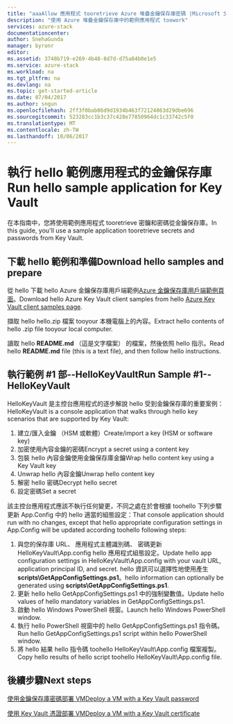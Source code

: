 ```yaml
---
title: "aaaAllow 應用程式 tooretrieve Azure 堆疊金鑰保存庫密碼 |Microsoft 文件"
description: "使用 Azure 堆疊金鑰保存庫中的範例應用程式 toowork"
services: azure-stack
documentationcenter: 
author: SnehaGunda
manager: byronr
editor: 
ms.assetid: 3748b719-e269-4b48-8d7d-d75a84b0e1e5
ms.service: azure-stack
ms.workload: na
ms.tgt_pltfrm: na
ms.devlang: na
ms.topic: get-started-article
ms.date: 07/04/2017
ms.author: sngun
ms.openlocfilehash: 2ff3f0bab86d9d1934b463f72124863d29dbe696
ms.sourcegitcommit: 523283cc1b3c37c428e77850964dc1c33742c5f0
ms.translationtype: MT
ms.contentlocale: zh-TW
ms.lasthandoff: 10/06/2017
---
```

# <a name="run-hello-sample-application-for-key-vault"></a><span data-ttu-id="c16fc-103">執行 hello 範例應用程式的金鑰保存庫</span><span class="sxs-lookup"><span data-stu-id="c16fc-103">Run hello sample application for Key Vault</span></span>

<span data-ttu-id="c16fc-104">在本指南中，您將使用範例應用程式 tooretrieve 密鑰和密碼從金鑰保存庫。</span><span class="sxs-lookup"><span data-stu-id="c16fc-104">In this guide, you'll use a sample application tooretrieve secrets and passwords from Key Vault.</span></span>

## <a name="download-hello-samples-and-prepare"></a><span data-ttu-id="c16fc-105">下載 hello 範例和準備</span><span class="sxs-lookup"><span data-stu-id="c16fc-105">Download hello samples and prepare</span></span>
<span data-ttu-id="c16fc-106">從 hello 下載 hello Azure 金鑰保存庫用戶端範例[Azure 金鑰保存庫用戶端範例頁面](https://www.microsoft.com/en-us/download/details.aspx?id=45343)。</span><span class="sxs-lookup"><span data-stu-id="c16fc-106">Download hello Azure Key Vault client samples from hello [Azure Key Vault client samples page](https://www.microsoft.com/en-us/download/details.aspx?id=45343).</span></span>

<span data-ttu-id="c16fc-107">擷取 hello hello.zip 檔案 tooyour 本機電腦上的內容。</span><span class="sxs-lookup"><span data-stu-id="c16fc-107">Extract hello contents of hello .zip file tooyour local computer.</span></span>

<span data-ttu-id="c16fc-108">讀取 hello **README.md** （這是文字檔案） 的檔案，然後依照 hello 指示。</span><span class="sxs-lookup"><span data-stu-id="c16fc-108">Read hello **README.md** file (this is a text file), and then follow hello instructions.</span></span>

## <a name="run-sample-1--hellokeyvault"></a><span data-ttu-id="c16fc-109">執行範例 #1 部--HelloKeyVault</span><span class="sxs-lookup"><span data-stu-id="c16fc-109">Run Sample #1--HelloKeyVault</span></span>
<span data-ttu-id="c16fc-110">HelloKeyVault 是主控台應用程式的逐步解說 hello 受到金鑰保存庫的重要案例：</span><span class="sxs-lookup"><span data-stu-id="c16fc-110">HelloKeyVault is a console application that walks through hello key scenarios that are supported by Key Vault:</span></span>

1. <span data-ttu-id="c16fc-111">建立/匯入金鑰 （HSM 或軟體）</span><span class="sxs-lookup"><span data-stu-id="c16fc-111">Create/import a key (HSM or software key)</span></span>
2. <span data-ttu-id="c16fc-112">加密使用內容金鑰的密碼</span><span class="sxs-lookup"><span data-stu-id="c16fc-112">Encrypt a secret using a content key</span></span>
3. <span data-ttu-id="c16fc-113">包裝 hello 內容金鑰使用金鑰保存庫金鑰</span><span class="sxs-lookup"><span data-stu-id="c16fc-113">Wrap hello content key using a Key Vault key</span></span>
4. <span data-ttu-id="c16fc-114">Unwrap hello 內容金鑰</span><span class="sxs-lookup"><span data-stu-id="c16fc-114">Unwrap hello content key</span></span>
5. <span data-ttu-id="c16fc-115">解密 hello 密碼</span><span class="sxs-lookup"><span data-stu-id="c16fc-115">Decrypt hello secret</span></span>
6. <span data-ttu-id="c16fc-116">設定密碼</span><span class="sxs-lookup"><span data-stu-id="c16fc-116">Set a secret</span></span>

<span data-ttu-id="c16fc-117">該主控台應用程式應該不執行任何變更，不同之處在於會根據 toohello 下列步驟更新 App.Config 中的 hello 適當的組態設定：</span><span class="sxs-lookup"><span data-stu-id="c16fc-117">That console application should run with no changes, except that hello appropriate configuration settings in App.Config will be updated according toohello following steps:</span></span>

1. <span data-ttu-id="c16fc-118">與您的保存庫 URL、 應用程式主體識別碼、 密碼更新 HelloKeyVault\App.config hello 應用程式組態設定。</span><span class="sxs-lookup"><span data-stu-id="c16fc-118">Update hello app configuration settings in HelloKeyVault\App.config with your vault URL, application principal ID, and secret.</span></span> <span data-ttu-id="c16fc-119">hello 資訊可以選擇性地使用產生**scripts\GetAppConfigSettings.ps1**。</span><span class="sxs-lookup"><span data-stu-id="c16fc-119">hello information can optionally be generated using **scripts\GetAppConfigSettings.ps1**.</span></span>
2. <span data-ttu-id="c16fc-120">更新 hello hello GetAppConfigSettings.ps1 中的強制變數值。</span><span class="sxs-lookup"><span data-stu-id="c16fc-120">Update hello values of hello mandatory variables in GetAppConfigSettings.ps1.</span></span>
3. <span data-ttu-id="c16fc-121">啟動 hello Windows PowerShell 視窗。</span><span class="sxs-lookup"><span data-stu-id="c16fc-121">Launch hello Windows PowerShell window.</span></span>
4. <span data-ttu-id="c16fc-122">執行 hello PowerShell 視窗中的 hello GetAppConfigSettings.ps1 指令碼。</span><span class="sxs-lookup"><span data-stu-id="c16fc-122">Run hello GetAppConfigSettings.ps1 script within hello PowerShell window.</span></span>
5. <span data-ttu-id="c16fc-123">將 hello 結果 hello 指令碼 toohello HelloKeyVault\App.config 檔案複製。</span><span class="sxs-lookup"><span data-stu-id="c16fc-123">Copy hello results of hello script toohello HelloKeyVault\App.config file.</span></span>

## <a name="next-steps"></a><span data-ttu-id="c16fc-124">後續步驟</span><span class="sxs-lookup"><span data-stu-id="c16fc-124">Next steps</span></span>
[<span data-ttu-id="c16fc-125">使用金鑰保存庫密碼部署 VM</span><span class="sxs-lookup"><span data-stu-id="c16fc-125">Deploy a VM with a Key Vault password</span></span>](azure-stack-kv-deploy-vm-with-secret.md)

[<span data-ttu-id="c16fc-126">使用 Key Vault 憑證部署 VM</span><span class="sxs-lookup"><span data-stu-id="c16fc-126">Deploy a VM with a Key Vault certificate</span></span>](azure-stack-kv-push-secret-into-vm.md)

